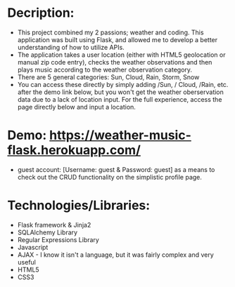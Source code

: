 # Decription:
- This project combined my 2 passions; weather and coding. This application was built using Flask, and allowed me to develop a better understanding of how to utilize APIs.
- The application takes a user location (either with HTML5 geolocation or manual zip code entry), checks the weather observations and then plays music according to the weather observation category. 
- There are 5 general categories: Sun, Cloud, Rain, Storm, Snow
- You can access these directly by simply adding /Sun, / Cloud, /Rain, etc. after the demo link below, but you won't get the weather oberservation data due to a lack of location input. For the full experience, access the page directly below and input a location. 

# Demo: https://weather-music-flask.herokuapp.com/
- guest account: [Username: guest & Password: guest] as a means to check out the CRUD functionality on the simplistic profile page.

# Technologies/Libraries:
- Flask framework & Jinja2
- SQLAlchemy Library
- Regular Expressions Library
- Javascript
- AJAX - I know it isn't a language, but it was fairly complex and very useful 
- HTML5
- CSS3
